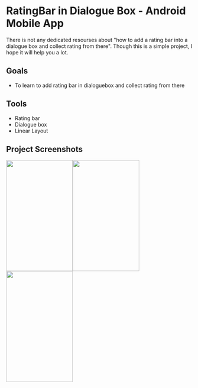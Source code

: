 # RatingBar in Dialogue Box - Android Mobile App
There is not any dedicated resourses about "how to add a rating bar into a dialogue box and collect rating from there". Though this is a simple project, I hope it will help you a lot.

## Goals
* To learn to add rating bar in dialoguebox and collect rating from there

## Tools 
* Rating bar
* Dialogue box
* Linear Layout

## Project Screenshots

<img src="https://user-images.githubusercontent.com/70595051/141694174-a73c2b93-8b2e-4b99-adc8-0426223f1ba3.jpg" width="180" height="300"><img src="https://user-images.githubusercontent.com/70595051/141694179-30ea09c1-4f6e-4628-a01f-05d8055a6bb1.jpg" width="180" height="300"><img src="https://user-images.githubusercontent.com/70595051/141694200-3b5c16c7-b714-486b-8104-5788bd62521b.jpg" width="180" height="300">
